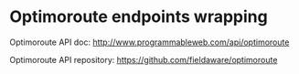 # Optimoroute endpoints wrapping

Optimoroute API doc: http://www.programmableweb.com/api/optimoroute

Optimoroute API repository: https://github.com/fieldaware/optimoroute